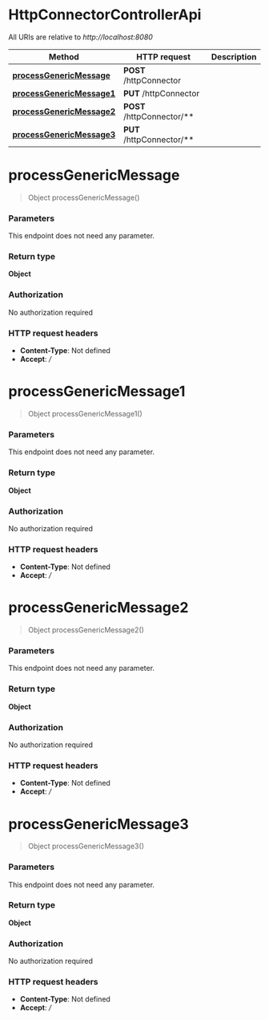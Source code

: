 # HttpConnectorControllerApi

All URIs are relative to *http://localhost:8080*

| Method | HTTP request | Description |
|------------- | ------------- | -------------|
| [**processGenericMessage**](HttpConnectorControllerApi.md#processGenericMessage) | **POST** /httpConnector |  |
| [**processGenericMessage1**](HttpConnectorControllerApi.md#processGenericMessage1) | **PUT** /httpConnector |  |
| [**processGenericMessage2**](HttpConnectorControllerApi.md#processGenericMessage2) | **POST** /httpConnector/** |  |
| [**processGenericMessage3**](HttpConnectorControllerApi.md#processGenericMessage3) | **PUT** /httpConnector/** |  |


<a name="processGenericMessage"></a>
# **processGenericMessage**
> Object processGenericMessage()



### Parameters
This endpoint does not need any parameter.

### Return type

**Object**

### Authorization

No authorization required

### HTTP request headers

- **Content-Type**: Not defined
- **Accept**: */*

<a name="processGenericMessage1"></a>
# **processGenericMessage1**
> Object processGenericMessage1()



### Parameters
This endpoint does not need any parameter.

### Return type

**Object**

### Authorization

No authorization required

### HTTP request headers

- **Content-Type**: Not defined
- **Accept**: */*

<a name="processGenericMessage2"></a>
# **processGenericMessage2**
> Object processGenericMessage2()



### Parameters
This endpoint does not need any parameter.

### Return type

**Object**

### Authorization

No authorization required

### HTTP request headers

- **Content-Type**: Not defined
- **Accept**: */*

<a name="processGenericMessage3"></a>
# **processGenericMessage3**
> Object processGenericMessage3()



### Parameters
This endpoint does not need any parameter.

### Return type

**Object**

### Authorization

No authorization required

### HTTP request headers

- **Content-Type**: Not defined
- **Accept**: */*

